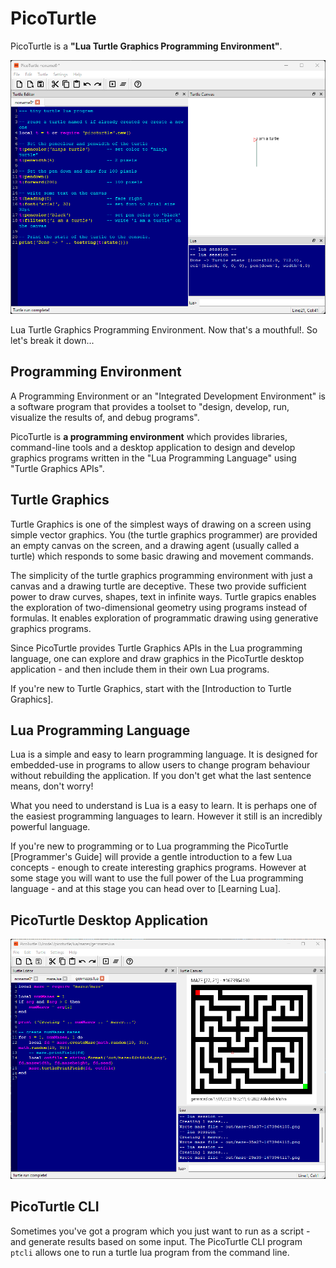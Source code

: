 # PicoTurtle

PicoTurtle is a **"Lua Turtle Graphics Programming Environment"**. 

![Screenshot on Win11/64-bit](./images/pt-ss-default-win11-v0_2_0.png)

Lua Turtle Graphics Programming Environment. Now that's a mouthful!. So let's break it down...

## Programming Environment
A Programming Environment or an "Integrated Development Environment" is a software program that provides a toolset to "design, develop, run, visualize the results of, and debug programs".

PicoTurtle is **a programming environment** which provides libraries, command-line tools and a desktop application to design and develop graphics programs written in the "Lua Programming Language" using "Turtle Graphics APIs".

## Turtle Graphics
Turtle Graphics is one of the simplest ways of drawing on a screen using simple vector graphics. You (the turtle graphics programmer) are provided an empty canvas on the screen, and a drawing agent (usually called a turtle) which responds to some basic drawing and movement commands.

The simplicity of the turtle graphics programming environment with just a canvas and a drawing turtle are deceptive. These two provide sufficient power to draw curves, shapes, text in infinite ways. Turtle grapics enables the exploration of two-dimensional geometry using programs instead of formulas. It enables exploration of programmatic drawing using generative graphics programs.

Since PicoTurtle provides Turtle Graphics APIs in the Lua programming language, one can explore and draw graphics in the PicoTurtle desktop application - and then include them in their own Lua programs.

If you're new to Turtle Graphics, start with the [Introduction to Turtle Graphics].

## Lua Programming Language
Lua is a simple and easy to learn programming language. It is designed for embedded-use in programs to allow users to change program behaviour without rebuilding the application. If you don't get what the last sentence means, don't worry!

What you need to understand is Lua is a easy to learn. It is perhaps one of the easiest programming languages to learn. However it still is an incredibly powerful language.

If you're new to programming or to Lua programming the PicoTurtle [Programmer's Guide] will provide a gentle introduction to a few Lua concepts - enough to create interesting graphics programs. However at some stage you will want to use the full power of the Lua programming language - and at this stage you can head over to [Learning Lua].


## PicoTurtle Desktop Application

![Screenshot on Win11/64-bit](./images/pt-ss-mazes-win11-v0_2_0.png)

## PicoTurtle CLI

Sometimes you've got a program which you just want to run as a script - and generate results based on some input. The PicoTurtle CLI program `ptcli` allows one to run a turtle lua program from the command line.
